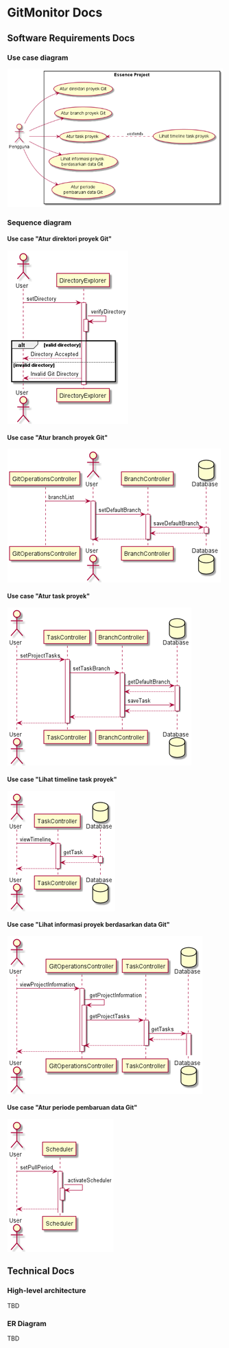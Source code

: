 # GitMonitor Docs

## Software Requirements Docs
### Use case diagram
![Use Case Diagram](res/use_case.png)

### Sequence diagram
#### Use case "Atur direktori proyek Git"
![Sequence Diagram atur direktori proyek Git](res/sequence_diagram1.png)

#### Use case "Atur branch proyek Git"
![Sequence Diagram atur branch proyek Git](res/sequence_diagram2.png)

#### Use case "Atur task proyek"
![Sequence Diagram atur task proyek](res/sequence_diagram3.png)

#### Use case "Lihat timeline task proyek"
![Sequence Diagram lihat timeline task proyek](res/sequence_diagram4.png)

#### Use case "Lihat informasi proyek berdasarkan data Git"
![Sequence Diagram lihat informasi proyek berdasarkan data Git](res/sequence_diagram5.png)

#### Use case "Atur periode pembaruan data Git"
![Sequence Diagram atur periode pembaruan data Git](res/sequence_diagram6.png)

## Technical Docs
### High-level architecture
TBD

### ER Diagram
TBD
